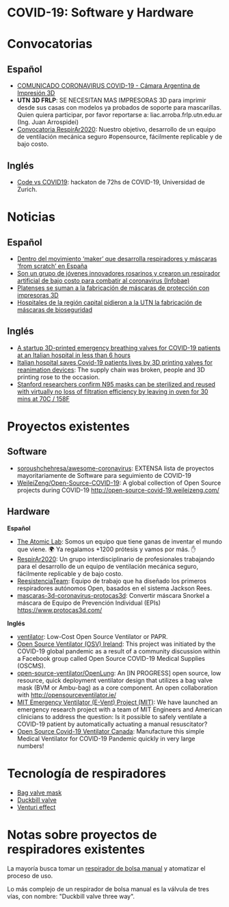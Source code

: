 # COVID-19: Software y Hardware

# Convocatorias

## Español

- [COMUNICADO CORONAVIRUS COVID-19 - Cámara Argentina de Impresión 3D](https://www.camar3d.org/comunicado-coronavirus-covid-19/)
- **UTN 3D FRLP**: SE NECESITAN MAS IMPRESORAS 3D para imprimir desde sus casas con modelos ya probados de soporte para mascarillas. Quien quiera participar, por favor reportarse a: liac.arroba.frlp.utn.edu.ar (Ing. Juan Arrospidei)
- [Convocatoria RespirAr2020](https://twitter.com/RespirAr2020/status/1241410245345378307): Nuestro objetivo, desarrollo de un equipo de ventilación mecánica seguro #opensource, fácilmente replicable y de bajo costo.

## Inglés

- [Code vs COVID19](https://www.codevscovid19.org): hackaton de 72hs de COVID-19, Universidad de Zurich.

# Noticias

## Español

- [Dentro del movimiento ‘maker’ que desarrolla respiradores y máscaras ‘from scratch’ en España](https://hipertextual.com/2020/03/movimiento-maker-respiradores-mascaras-espana-covid)
- [Son un grupo de jóvenes innovadores rosarinos y crearon un respirador artificial de bajo costo para combatir al coronavirus (Infobae)](https://www.infobae.com/sociedad/2020/03/22/son-un-grupo-de-jovenes-innovadores-rosarinos-y-crearon-un-respirador-artificial-de-bajo-costo-para-combatir-al-coronavirus/)
- [Platenses se suman a la fabricación de máscaras de protección con impresoras 3D](https://www.0221.com.ar/nota/2020-3-23-14-22-0-la-plata-se-suma-a-la-fabricacion-de-mascaras-de-proteccion-con-impresoras-3d)
- [Hospitales de la región capital pidieron a la UTN la fabricación de máscaras de bioseguridad](http://www.aninoticias.com/node/6262)

## Inglés

- [A startup 3D-printed emergency breathing valves for COVID-19 patients at an Italian hospital in less than 6 hours](https://www.businessinsider.com/coronavirus-italian-hospital-3d-printed-breathing-valves-covid-19-patients-2020-3)
- [Italian hospital saves Covid-19 patients lives by 3D printing valves for reanimation devices](https://www.3dprintingmedia.network/covid-19-3d-printed-valve-for-reanimation-device/): The supply chain was broken, people and 3D printing rose to the occasion.
- [Stanford researchers confirm N95 masks can be sterilized and reused with virtually no loss of filtration efficiency by leaving in oven for 30 mins at 70C / 158F](https://www.reddit.com/r/COVID19/comments/fo0rpe/stanford_researchers_confirm_n95_masks_can_be/)

# Proyectos existentes

## Software

- [soroushchehresa/awesome-coronavirus](https://github.com/soroushchehresa/awesome-coronavirus): EXTENSA lista de proyectos mayoritariamente de Software para seguimiento de COVID-19
- [WeileiZeng/Open-Source-COVID-19](https://github.com/WeileiZeng/Open-Source-COVID-19): A global collection of Open Source projects during COVID-19 http://open-source-covid-19.weileizeng.com/

## Hardware

**Español**

- [The Atomic Lab](https://twitter.com/theatomiclab): Somos un equipo que tiene ganas de inventar el mundo que viene. 🌍 Ya regalamos +1200 prótesis y vamos por más. ✋
- [RespirAr2020](https://twitter.com/respirar2020): Un grupo interdisciplinario de profesionales trabajando para el desarrollo de un equipo de ventilación mecánica seguro, fácilmente replicable y de bajo costo.
- [ReesistenciaTeam](https://twitter.com/ReesistenciaT): Equipo de trabajo que ha diseñado los primeros respiradores autónomos Open, basados en el sistema Jackson Rees.
- [mascaras-3d-coronavirus-protocas3d](https://github.com/Vidasoft-app/mascaras-3d-coronavirus-protocas3d): Convertir máscara Snorkel a máscara de Equipo de Prevención Individual (EPIs) https://www.protocas3d.com/

**Inglés**

- [ventilator](https://github.com/jcl5m1/ventilator): Low-Cost Open Source Ventilator or PAPR.
- [Open Source Ventilator (OSV) Ireland](https://opensourceventilator.ie/): This project was initiated by the COVID-19 global pandemic as a result of a community discussion within a Facebook group called Open Source COVID-19 Medical Supplies (OSCMS).
- [open-source-ventilator/OpenLung](https://gitlab.com/open-source-ventilator/OpenLung): An [IN PROGRESS] open source, low resource, quick deployment ventilator design that utilizes a bag valve mask (BVM or Ambu-bag) as a core component. An open collaboration with http://opensourceventilator.ie/
- [MIT Emergency Ventilator (E-Vent) Project (MIT)](https://e-vent.mit.edu/): We have launched an emergency research project with a team of MIT Engineers and American clinicians to address the question: Is it possible to safely ventilate a COVID-19 patient by automatically actuating a manual resuscitator?
- [Open Source Covid-19 Ventilator Canada](https://open-source-covid-19-ventilator-canada.mn.co/): Manufacture this simple Medical Ventilator for COVID-19 Pandemic quickly in very large numbers!

# Tecnología de respiradores

- [Bag valve mask](https://en.wikipedia.org/wiki/Bag_valve_mask)
- [Duckbill valve](https://en.wikipedia.org/wiki/Duckbill_valve)
- [Venturi effect](https://en.wikipedia.org/wiki/Venturi_effect)

# Notas sobre proyectos de respiradores existentes

La mayoría busca tomar un [respirador de bolsa manual](https://en.wikipedia.org/wiki/Bag_valve_mask) y atomatizar el proceso de uso. 

Lo más complejo de un respirador de bolsa manual es la válvula de tres vías, con nombre: "Duckbill valve three way".


